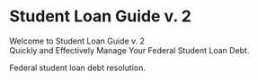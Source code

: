 Student Loan Guide v. 2
=======

Welcome to Student Loan Guide v. 2  
Quickly and Effectively Manage Your Federal Student Loan Debt. 


Federal student loan debt resolution.
